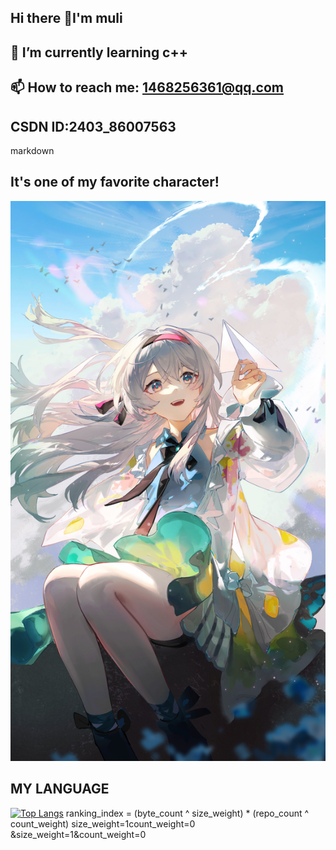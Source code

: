 ## Hi there 👋I'm muli
## 🌱 I’m currently learning c++
## 📫 How to reach me: 1468256361@qq.com
##    CSDN ID:2403_86007563
markdown
## It's one of my favorite character!
![It's one of my favorite character](微信图片_20240923082801.jpg)
## MY LANGUAGE
[![Top Langs](https://github-readme-stats.vercel.app/api/top-langs/?username=muyuliyan)](https://github.com/muyuliyan/github-readme-stats)
ranking_index = (byte_count ^ size_weight) * (repo_count ^ count_weight)
size_weight=1count_weight=0 &size_weight=1&count_weight=0
<!--
**muyuliyan/muyuliyan** is a ✨ _special_ ✨ repository because its `README.md` (this file) appears on your GitHub profile.

Here are some ideas to get you started:


- 🌱 I’m currently learning c++
- 👯 I’m looking to collaborate on ...
- 🤔 I’m looking for help with ...
- 💬 Ask me about ...
- 📫 How to reach me: 1468256361@qq.com
- 😄 Pronouns: ...
- ⚡ Fun fact: ...
-->
